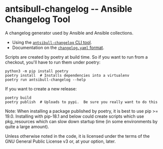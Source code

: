 # antsibull-changelog -- Ansible Changelog Tool

A changelog generator used by Ansible and Ansible collections.

- Using the [`antsibull-changelog` CLI tool](https://github.com/ansible-community/antsibull-changelog/tree/master/docs/changelogs.rst).
- Documentation on the [`changelog.yaml` format](https://github.com/ansible-community/antsibull-changelog/tree/master/docs/changelog.yaml-format.md).

Scripts are created by poetry at build time.  So if you want to run from
a checkout, you'll have to run them under poetry:

    python3 -m pip install poetry
    poetry install  # Installs dependencies into a virtualenv
    poetry run antsibull-changelog --help

If you want to create a new release:

    poetry build
    poetry publish  # Uploads to pypi.  Be sure you really want to do this

Note: When installing a package published by poetry, it is best to use pip >= 19.0.
Installing with pip-18.1 and below could create scripts which use pkg_resources
which can slow down startup time (in some environments by quite a large amount).

Unless otherwise noted in the code, it is licensed under the terms of the GNU
General Public License v3 or, at your option, later.
